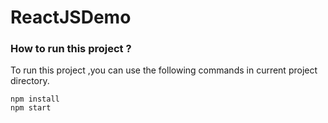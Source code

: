 ReactJSDemo
==========


### How to run this project ?

To run this project ,you can use the following commands in current project directory.
    
    npm install
    npm start

